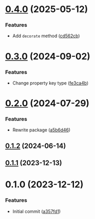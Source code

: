 # [0.4.0](https://github.com/choi-jack/class-metadata/compare/v0.3.0...v0.4.0) (2025-05-12)


### Features

* Add `decorate` method ([cd562cb](https://github.com/choi-jack/class-metadata/commit/cd562cb1ebbfcbaeaf7131063fecaa9c73ba9454))



# [0.3.0](https://github.com/choi-jack/class-metadata/compare/v0.2.0...v0.3.0) (2024-09-02)


### Features

* Change property key type ([fe3ca4b](https://github.com/choi-jack/class-metadata/commit/fe3ca4b6132b2f043faeaeb7c6986dd459993cf6))



# [0.2.0](https://github.com/choi-jack/class-metadata/compare/v0.1.2...v0.2.0) (2024-07-29)


### Features

* Rewrite package ([a5b6d46](https://github.com/choi-jack/class-metadata/commit/a5b6d4644ea8e7081d40e9c4987ebb42c7abd263))



## [0.1.2](https://github.com/choi-jack/class-metadata/compare/v0.1.1...v0.1.2) (2024-06-14)



## [0.1.1](https://github.com/choi-jack/class-metadata/compare/v0.1.0...v0.1.1) (2023-12-13)



# 0.1.0 (2023-12-12)


### Features

* Initial commit ([a357fd1](https://github.com/choi-jack/class-metadata/commit/a357fd14fa2638d50e7c2c19c1c6f9631a29b0a1))



